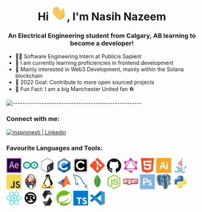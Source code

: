 <h1 align="center">Hi <img src="https://raw.githubusercontent.com/ABSphreak/ABSphreak/master/gifs/Hi.gif" height="40px">, I'm Nasih Nazeem </h1>

<h3 align="center">An Electrical Engineering student from Calgary, AB learning to become a developer! </h3>

- 🧑‍💼 Software Engineering Intern at Publicis Sapient
- 🌱 I am currently learning proficiencies in frontend development
- 🎥 Mainly interested in Web3 Development, mainly within the Solana blockchain
- 🎯 2022 Goal: Contribute to more open sourced projects
- 🎉 Fun Fact: I am a big Manchester United fan ⚽

![-----------------------------------------------------](https://raw.githubusercontent.com/andreasbm/readme/master/assets/lines/vintage.png)


### Connect with me:
[<img height="35" width="35" src="https://raw.githubusercontent.com/mspronesti/mspronesti/master/icons/linkedin.svg" alt="mspronesti | Linkedin" />][linkedin] &nbsp;

### Favourite Languages and Tools:
<p align="left">
    <a > 
        <img src="https://github.com/devicons/devicon/blob/master/icons/aftereffects/aftereffects-original.svg" alt="aftereffects" width="40" height="40"/> 
    </a> 
    <a > 
        <img src="https://github.com/devicons/devicon/blob/master/icons/arduino/arduino-original.svg" alt="arduino" width="40" height="40"/> 
    </a> 
    <a > 
        <img src="https://github.com/devicons/devicon/blob/master/icons/bash/bash-original.svg" alt="bash" width="40" height="40"/> 
    </a>
    <a > 
        <img src="https://github.com/devicons/devicon/blob/master/icons/c/c-original.svg" alt="c" width="40" height="40"/> 
    </a>
    <a > 
        <img src="https://github.com/devicons/devicon/blob/master/icons/embeddedc/embeddedc-original.svg" alt="embeddedc" width="40" height="40"/> 
    </a>
    <a > 
        <img src="https://github.com/devicons/devicon/blob/master/icons/git/git-original.svg" alt="git" width="40" height="40"/> 
    </a>
    <a > 
        <img src="https://github.com/devicons/devicon/blob/master/icons/github/github-original.svg" alt="github" width="40" height="40"/> 
    </a>
    <a > 
        <img src="https://github.com/devicons/devicon/blob/master/icons/graphql/graphql-plain.svg" alt="graphql" width="40" height="40"/> 
    </a>
    <a > 
        <img src="https://github.com/devicons/devicon/blob/master/icons/html5/html5-original.svg" alt="html5" width="40" height="40"/> 
    </a>
    <a > 
        <img src="https://github.com/devicons/devicon/blob/master/icons/illustrator/illustrator-plain.svg" alt="illustrator" width="40" height="40"/> 
    </a>
    <a > 
        <img src="https://github.com/devicons/devicon/blob/master/icons/java/java-original.svg" alt="java" width="40" height="40"/> 
    </a>
    <a > 
        <img src="https://github.com/devicons/devicon/blob/master/icons/javascript/javascript-original.svg" alt="javascript" width="40" height="40"/> 
    </a>
    <a > 
        <img src="https://github.com/devicons/devicon/blob/master/icons/jenkins/jenkins-original.svg" alt="jenkins" width="40" height="40"/> 
    </a>
    <a > 
        <img src="https://github.com/devicons/devicon/blob/master/icons/linux/linux-original.svg" alt="linux" width="40" height="40"/> 
    </a>
    <a > 
        <img src="https://github.com/devicons/devicon/blob/master/icons/matlab/matlab-original.svg" alt="matlab" width="40" height="40"/> 
    </a>
    <a > 
        <img src="https://github.com/devicons/devicon/blob/master/icons/mysql/mysql-original.svg" alt="mysql" width="40" height="40"/> 
    </a>
    <a > 
        <img src="https://github.com/devicons/devicon/blob/master/icons/mongodb/mongodb-original.svg" alt="mongodb" width="40" height="40"/> 
    </a>
    <a > 
        <img src="https://github.com/devicons/devicon/blob/master/icons/nodejs/nodejs-original.svg" alt="nodejs" width="40" height="40"/> 
    </a>
    <a > 
        <img src="https://github.com/devicons/devicon/blob/master/icons/npm/npm-original-wordmark.svg" alt="npm" width="40" height="40"/> 
    </a>
    <a > 
        <img src="https://github.com/devicons/devicon/blob/master/icons/photoshop/photoshop-plain.svg" alt="photoshop" width="40" height="40"/> 
    </a>
    <a > 
        <img src="https://github.com/devicons/devicon/blob/master/icons/postgresql/postgresql-original.svg" alt="postgresql" width="40" height="40"/> 
    </a>
    <a > 
        <img src="https://github.com/devicons/devicon/blob/master/icons/python/python-original.svg" alt="python" width="40" height="40"/> 
    </a>
    <a > 
        <img src="https://github.com/devicons/devicon/blob/master/icons/react/react-original.svg" alt="react" width="40" height="40"/> 
    </a>
    <a > 
        <img src="https://github.com/devicons/devicon/blob/master/icons/rust/rust-plain.svg" alt="rust" width="40" height="40"/> 
    </a>
    <a > 
        <img src="https://github.com/devicons/devicon/blob/master/icons/solidity/solidity-original.svg" alt="solidity" width="40" height="40"/> 
    </a>
    <a > 
        <img src="https://github.com/devicons/devicon/blob/master/icons/spring/spring-original.svg" alt="spring" width="40" height="40"/> 
    </a>
    <a > 
        <img src="https://github.com/devicons/devicon/blob/master/icons/typescript/typescript-original.svg" alt="typescript" width="40" height="40"/> 
    </a>
    <a > 
        <img src="https://github.com/devicons/devicon/blob/master/icons/vscode/vscode-original.svg" alt="vscode" width="40" height="40"/> 
    </a>    
</p>


<br />
<br />

[linkedin]: https://www.linkedin.com/in/nasihnazeem/

